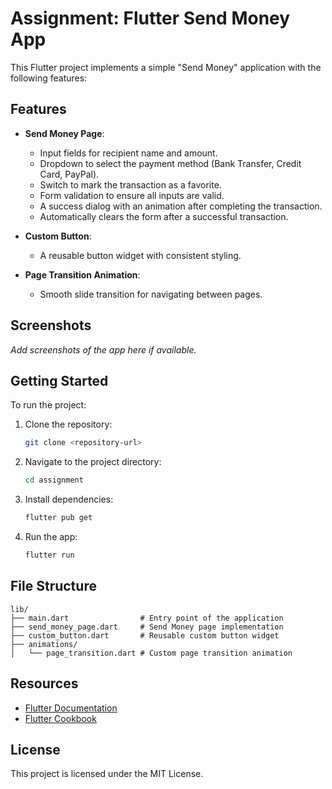 # Assignment: Flutter Send Money App

This Flutter project implements a simple "Send Money" application with the following features:

## Features

- **Send Money Page**: 
  - Input fields for recipient name and amount.
  - Dropdown to select the payment method (Bank Transfer, Credit Card, PayPal).
  - Switch to mark the transaction as a favorite.
  - Form validation to ensure all inputs are valid.
  - A success dialog with an animation after completing the transaction.
  - Automatically clears the form after a successful transaction.

- **Custom Button**:
  - A reusable button widget with consistent styling.

- **Page Transition Animation**:
  - Smooth slide transition for navigating between pages.

## Screenshots

_Add screenshots of the app here if available._

## Getting Started

To run the project:

1. Clone the repository:
   ```bash
   git clone <repository-url>
   ```
2. Navigate to the project directory:
   ```bash
   cd assignment
   ```
3. Install dependencies:
   ```bash
   flutter pub get
   ```
4. Run the app:
   ```bash
   flutter run
   ```

## File Structure

```
lib/
├── main.dart                # Entry point of the application
├── send_money_page.dart     # Send Money page implementation
├── custom_button.dart       # Reusable custom button widget
├── animations/
│   └── page_transition.dart # Custom page transition animation
```

## Resources

- [Flutter Documentation](https://docs.flutter.dev/)
- [Flutter Cookbook](https://docs.flutter.dev/cookbook)

## License

This project is licensed under the MIT License.
